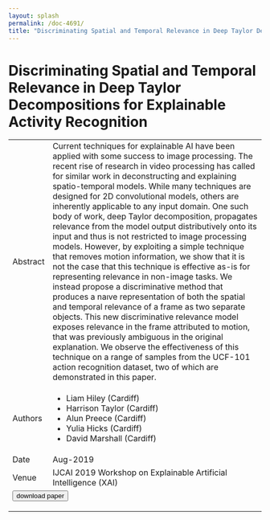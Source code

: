 ```yaml
---
layout: splash
permalink: /doc-4691/
title: "Discriminating Spatial and Temporal Relevance in Deep Taylor Decompositions for Explainable Activity Recognition"
---
```


# Discriminating Spatial and Temporal Relevance in Deep Taylor Decompositions for Explainable Activity Recognition

<table>
    <tbody>
    <tr>
        <td>Abstract</td>
        <td>Current techniques for explainable AI have been applied with some success to image processing. The recent rise of research in video processing has called for similar work in deconstructing and explaining spatio-temporal models. While many techniques are designed for 2D convolutional models, others are inherently applicable to any input domain. One such body of work, deep Taylor decomposition, propagates relevance from the model output distributively onto its input and thus is not restricted to image processing models. However, by exploiting a simple technique that removes motion information, we show that it is not the case that this technique is effective as-is for representing relevance in non-image tasks. We instead propose a discriminative method that produces a naıve representation of both the spatial and temporal relevance of a frame as two separate objects. This new discriminative relevance model exposes relevance in the frame attributed to motion, that was previously ambiguous in the original explanation. We observe the effectiveness of this technique on a range of samples from the UCF-101 action recognition dataset, two of which are demonstrated in this paper.</td>
    </tr>
    <tr>
        <td>Authors</td>
        <td>
            <ul>
                <li>Liam Hiley (Cardiff)</li>
                <li>Harrison Taylor (Cardiff)</li>
                <li>Alun Preece (Cardiff)</li>
                <li>Yulia Hicks (Cardiff)</li>
                <li>David Marshall (Cardiff)</li>
            </ul>
        </td>
    </tr>
    <tr>
        <td>Date</td>
        <td>Aug-2019</td>
    </tr>
    <tr>
        <td>Venue</td>
        <td>IJCAI 2019 Workshop on Explainable Artificial Intelligence (XAI)</td>
    </tr>
        <tr>
            <td colspan="2">
                <form method="get" action="https://dais-ita.org/sites/default/files/4024.pdf">
                    <button type="submit">download paper</button>
                </form>
            </td>
        </tr>
    </tbody>
</table>
